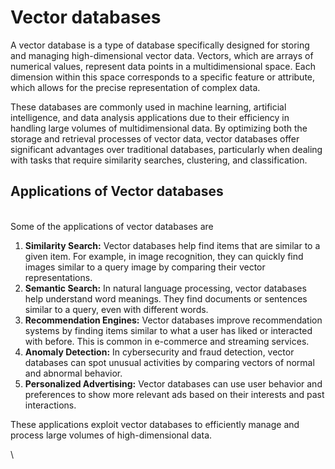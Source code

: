 # Vector databases

A vector database is a type of database specifically designed for storing and managing high-dimensional vector data. Vectors, which are arrays of numerical values, represent data points in a multidimensional space. Each dimension within this space corresponds to a specific feature or attribute, which allows for the precise representation of complex data.&#x20;

These databases are commonly used in machine learning, artificial intelligence, and data analysis applications due to their efficiency in handling large volumes of multidimensional data. By optimizing both the storage and retrieval processes of vector data, vector databases offer significant advantages over traditional databases, particularly when dealing with tasks that require similarity searches, clustering, and classification.

## Applications of Vector databases

\
Some of the applications of vector databases are

1. **Similarity Search:** Vector databases help find items that are similar to a given item. For example, in image recognition, they can quickly find images similar to a query image by comparing their vector representations.
2. **Semantic Search:** In natural language processing, vector databases help understand word meanings. They find documents or sentences similar to a query, even with different words.
3. **Recommendation Engines:**  Vector databases improve recommendation systems by finding items similar to what a user has liked or interacted with before. This is common in e-commerce and streaming services.
4. **Anomaly Detection:** In cybersecurity and fraud detection, vector databases can spot unusual activities by comparing vectors of normal and abnormal behavior.
5. **Personalized Advertising:** Vector databases can use user behavior and preferences to show more relevant ads based on their interests and past interactions.

These applications exploit vector databases to efficiently manage and process large volumes of high-dimensional data.

\
